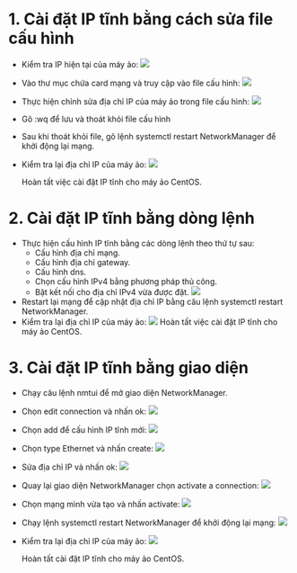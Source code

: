 # 1. Cài đặt IP tĩnh bằng cách sửa file cấu hình
- Kiểm tra IP hiện tại của máy ảo:
![](../imgs/6.png)
- Vào thư mục chứa card mạng và truy cập vào file cấu hình:
![](../imgs/7.png)
- Thực hiện chỉnh sửa địa chỉ IP của máy ảo trong file cấu hình:
![](../imgs/9.png)
- Gõ :wq để lưu và thoát khỏi file cấu hình
- Sau khi thoát khỏi file, gõ lệnh systemctl restart NetworkManager để khởi động lại mạng.
- Kiểm tra lại địa chỉ IP của máy ảo:
![](../imgs/10.png)
  
  Hoàn tất việc cài đặt IP tĩnh cho máy ảo CentOS.
# 2. Cài đặt IP tĩnh bằng dòng lệnh 
- Thực hiện cấu hình IP tĩnh bằng các dòng lệnh theo thứ tự sau:
  - Cấu hình địa chỉ mạng.
  - Cấu hình địa chỉ gateway.
  - Cấu hình dns.
  - Chọn cấu hình IPv4 bằng phương pháp thủ công.
  - Bật kết nối cho địa chỉ IPv4 vừa được đặt.
![](../imgs/12.png)
- Restart lại mạng để cập nhật địa chỉ IP bằng câu lệnh systemctl restart NetworkManager.
- Kiểm tra lại địa chỉ IP của máy ảo:
  ![](../imgs/11.png)
  Hoàn tất việc cài đặt IP tĩnh cho máy ảo CentOS.
# 3. Cài đặt IP tĩnh bằng giao diện
- Chạy câu lệnh nmtui để mở giao diện NetworkManager.
- Chọn edit connection và nhấn ok:
![](../imgs/13.png)
- Chọn add để cấu hình IP tĩnh mới:
![](../imgs/14.png)
- Chọn type Ethernet và nhấn create:
![](../imgs/15.png)
- Sửa địa chỉ IP và nhấn ok:
![](../imgs/16.png)
- Quay lại giao diện NetworkManager chọn activate a connection:
![](../imgs/17.png)
- Chọn mạng mình vừa tạo và nhấn activate:
![](../imgs/18.png)
- Chạy lệnh systemctl restart NetworkManager để khởi động lại mạng:
![](../imgs/19.png)
- Kiểm tra lại địa chỉ IP của máy ảo:
![](../imgs/20.png)
   
  Hoàn tất cài đặt IP tĩnh cho máy ảo CentOS.